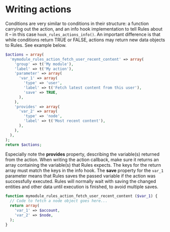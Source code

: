 # Writing actions

Conditions are very similar to conditions in their structure: a function carrying out the action, and an info hook implementation to tell Rules about it – in this case `hook_rules_actions_info()`. An important difference is that while conditions return TRUE or FALSE, actions may return new data objects to Rules. See example below.

```php
$actions = array(
  'mymodule_rules_action_fetch_user_recent_content' => array(
    'group' => t('My module'),
    'label' => t('My action'),
    'parameter' => array(
      'var_1' => array(
        'type' => 'user',
        'label' => t('Fetch latest content from this user'),
        'save' => TRUE,
      ),
    ),
    'provides' => array(
      'var_2' => array(
        'type' => 'node',
        'label' => t('Most recent content'),
      ),
    ),
  ),
);
return $actions;
```

Especially note the **provides** property, describing the variable(s) returned from the action. When writing the action callback, make sure it returns an array containing the variable(s) that Rules expects. The keys for the return array must match the keys in the info hook. The **save** property for the `var_1` parameter means that Rules saves the passed variable if the action was successfully executed. Rules will normally wait with saving the changed entities and other data until execution is finished, to avoid multiple saves.

```php
function mymodule_rules_action_fetch_user_recent_content ($var_1) {
  // Code to fetch a node object goes here...
  return array(
    'var_1' => $account,
    'var_2' => $node,
  );
}
```